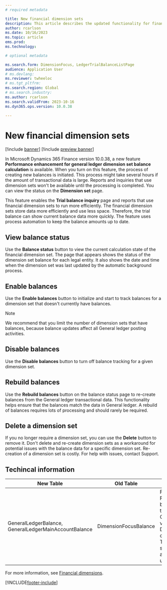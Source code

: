 ```yaml
---
# required metadata

title: New financial dimension sets
description: This article describes the updated functionality for financial dimension sets.
author: rcarlson
ms.date: 10/16/2023
ms.topic: article
ems.prod: 
ms.technology: 

# optional metadata

ms.search.form: DimensionFocus, LedgerTrialBalanceListPage
audience: Application User
# ms.devlang: 
ms.reviewer: twheeloc
# ms.tgt_pltfrm: 
ms.search.region: Global
# ms.search.industry: 
ms.author: rcarlson
ms.search.validFrom: 2023-10-16
ms.dyn365.ops.version: 10.0.38

---
```


# New financial dimension sets

[!include [banner](../includes/banner.md)]
[!include [preview banner](../includes/preview-banner.md)]

In Microsoft Dynamics 365 Finance version 10.0.38, a new feature **Performance enhancement for general ledger dimension set balance calculation** is available. When you turn on this feature, the process of creating new balances is initiated. This process might take several hours if the amount of transactional data is large. Reports and inquiries that use dimension sets won't be available until the processing is completed. You can view the status on the **Dimension set** page.

This feature enables the **Trial balance inquiry** page and reports that use financial dimension sets to run more efficiently. The financial dimension sets store data more efficiently and use less space. Therefore, the trial balance can show current balance data more quickly. The feature uses process automation to keep the balance amounts up to date.

## View balance status

Use the **Balance status** button to view the current calculation state of the financial dimension set. The page that appears shows the status of the dimension set balance for each legal entity. It also shows the date and time when the dimension set was last updated by the automatic background process.

## Enable balances

Use the **Enable balances** button to initialize and start to track balances for a dimension set that doesn't currently have balances.

> [!NOTE]
> We recommend that you limit the number of dimension sets that have balances, because balance updates affect all General ledger posting activities.

## Disable balances

Use the **Disable balances** button to turn off balance tracking for a given dimension set.

## Rebuild balances

Use the **Rebuild balances** button on the balance status page to re-create balances from the General ledger transactional data. This functionality helps ensure that the balances match the data in General ledger. A rebuild of balances requires lots of processing and should rarely be required.

## Delete a dimension set

If you no longer require a dimension set, you can use the **Delete** button to remove it. Don't delete and re-create dimension sets as a workaround for potential issues with the balance data for a specific dimension set. Re-creation of a dimension set is costly. For help with issues, contact Support.

## Techincal information 

| New Table | Old Table | Description |
|-----------|-----------|-------------|
| GeneralLedgerBalance, GeneralLedgerMainAccountBalance | DimensionFocusBalance | FocusDimensionHierarchy and FocusLedgerDimension are removed from the balance tables. The data is now aggregated by the original GeneralJournalAccountEntry.LedgerDimension value (no new DimensionAttributeValueCombination records created for balances any longer). <br> The GeneralLedgerMainAccountBalance stores balances at the main account level only as a performance optimization as the primary use case scenario. |


For more information, see [Financial dimensions](financial-dimensions.md).

[!INCLUDE[footer-include](../../includes/footer-banner.md)]

